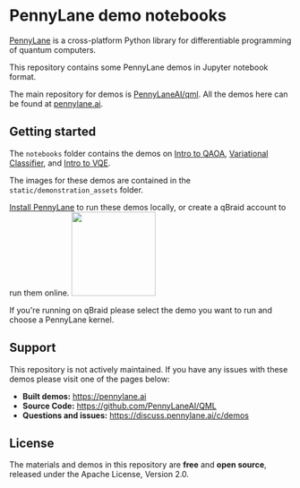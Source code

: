 # PennyLane demo notebooks

[PennyLane](https://pennylane.ai/) is a cross-platform Python library for differentiable programming of quantum computers.

This repository contains some PennyLane demos in Jupyter notebook format. 

The main repository for demos is [PennyLaneAI/qml](https://github.com/PennyLaneAI/qml).
All the demos here can be found at [pennylane.ai](https://pennylane.ai/).

## Getting started

The `notebooks` folder contains the demos on [Intro to QAOA](https://pennylane.ai/qml/demos/tutorial_qaoa_intro), [Variational Classifier](https://pennylane.ai/qml/demos/tutorial_variational_classifier), and [Intro to VQE](https://pennylane.ai/qml/demos/tutorial_vqe).

The images for these demos are contained in the `static/demonstration_assets` folder.

[Install PennyLane](https://pennylane.ai/install) to run these demos locally, or create a qBraid account to run them online.
[<img src="https://qbraid-static.s3.amazonaws.com/logos/Launch_on_qBraid_white.png" width="150">](https://account.qbraid.com?gitHubUrl=https://github.com/PennyLaneAI/pennylane-demo-notebooks.git)

If you're running on qBraid please select the demo you want to run and choose a PennyLane kernel.

## Support

This repository is not actively maintained. If you have any issues with these demos please visit one of the pages below:

- **Built demos:** https://pennylane.ai
- **Source Code:** https://github.com/PennyLaneAI/QML
- **Questions and issues:** https://discuss.pennylane.ai/c/demos

## License

The materials and demos in this repository are **free** and
**open source**, released under the Apache License, Version 2.0.
